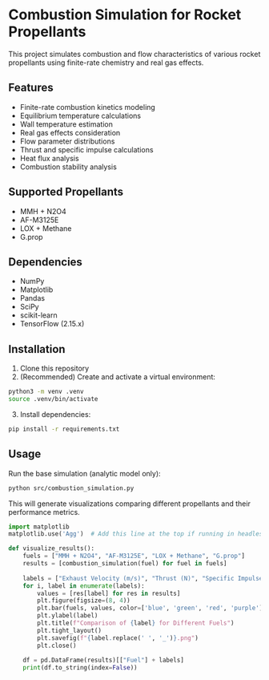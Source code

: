 # Combustion Simulation for Rocket Propellants

This project simulates combustion and flow characteristics of various rocket propellants using finite-rate chemistry and real gas effects.

## Features

- Finite-rate combustion kinetics modeling
- Equilibrium temperature calculations
- Wall temperature estimation
- Real gas effects consideration
- Flow parameter distributions
- Thrust and specific impulse calculations
- Heat flux analysis
- Combustion stability analysis

## Supported Propellants

- MMH + N2O4
- AF-M3125E
- LOX + Methane
- G.prop

## Dependencies

- NumPy
- Matplotlib
- Pandas
- SciPy
- scikit-learn
- TensorFlow (2.15.x)

## Installation

1. Clone this repository
2. (Recommended) Create and activate a virtual environment:
```bash
python3 -m venv .venv
source .venv/bin/activate
```
3. Install dependencies:
```bash
pip install -r requirements.txt
```

## Usage

Run the base simulation (analytic model only):
```bash
python src/combustion_simulation.py
```

This will generate visualizations comparing different propellants and their performance metrics. 

```python
import matplotlib
matplotlib.use('Agg')  # Add this line at the top if running in headless mode

def visualize_results():
    fuels = ["MMH + N2O4", "AF-M3125E", "LOX + Methane", "G.prop"]
    results = [combustion_simulation(fuel) for fuel in fuels]
    
    labels = ["Exhaust Velocity (m/s)", "Thrust (N)", "Specific Impulse (s)", "Equilibrium Temperature (K)", "Burn Time (s)", "Wall Temperature (K)"]
    for i, label in enumerate(labels):
        values = [res[label] for res in results]
        plt.figure(figsize=(8, 4))
        plt.bar(fuels, values, color=['blue', 'green', 'red', 'purple'])
        plt.ylabel(label)
        plt.title(f"Comparison of {label} for Different Fuels")
        plt.tight_layout()
        plt.savefig(f"{label.replace(' ', '_')}.png")
        plt.close()
    
    df = pd.DataFrame(results)[["Fuel"] + labels]
    print(df.to_string(index=False))
``` 